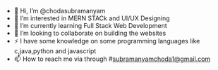 - 👋 Hi, I’m @chodasubramanyam
- 👀 I’m interested in MERN STACk and UI/UX Designing
- 🌱 I’m currently learning Full Stack Web Development
- 💞️ I’m looking to collaborate on building the websites
- ⚡ I have some knowledge on some programming languages like c,java,python and javascript
- 📫 How to reach me via through #subramanyamchoda1@gmail.com


<!---
chodasubramanyam/chodasubramanyam is a ✨ special ✨ repository because its `README.md` (this file) appears on your GitHub profile.
You can click the Preview link to take a look at your changes.
--->
